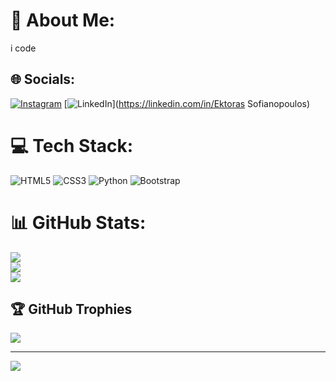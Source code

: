 # 💫 About Me:
i code


## 🌐 Socials:
[![Instagram](https://img.shields.io/badge/Instagram-%23E4405F.svg?logo=Instagram&logoColor=white)](https://instagram.com/ektoras.sofianopoulos) [![LinkedIn](https://img.shields.io/badge/LinkedIn-%230077B5.svg?logo=linkedin&logoColor=white)](https://linkedin.com/in/Ektoras Sofianopoulos) 

# 💻 Tech Stack:
![HTML5](https://img.shields.io/badge/html5-%23E34F26.svg?style=for-the-badge&logo=html5&logoColor=white) ![CSS3](https://img.shields.io/badge/css3-%231572B6.svg?style=for-the-badge&logo=css3&logoColor=white) ![Python](https://img.shields.io/badge/python-3670A0?style=for-the-badge&logo=python&logoColor=ffdd54) ![Bootstrap](https://img.shields.io/badge/bootstrap-%238511FA.svg?style=for-the-badge&logo=bootstrap&logoColor=white)
# 📊 GitHub Stats:
![](https://github-readme-stats.vercel.app/api?username=Ektwras&theme=slateorange&hide_border=true&include_all_commits=false&count_private=true)<br/>
![](https://github-readme-streak-stats.herokuapp.com/?user=Ektwras&theme=slateorange&hide_border=true)<br/>
![](https://github-readme-stats.vercel.app/api/top-langs/?username=Ektwras&theme=slateorange&hide_border=true&include_all_commits=false&count_private=true&layout=compact)

## 🏆 GitHub Trophies
![](https://github-profile-trophy.vercel.app/?username=Ektwras&theme=algolia&no-frame=false&no-bg=true&margin-w=4)

---
[![](https://visitcount.itsvg.in/api?id=Ektwras&icon=2&color=10)](https://visitcount.itsvg.in)

<!-- Proudly created with GPRM ( https://gprm.itsvg.in ) -->
